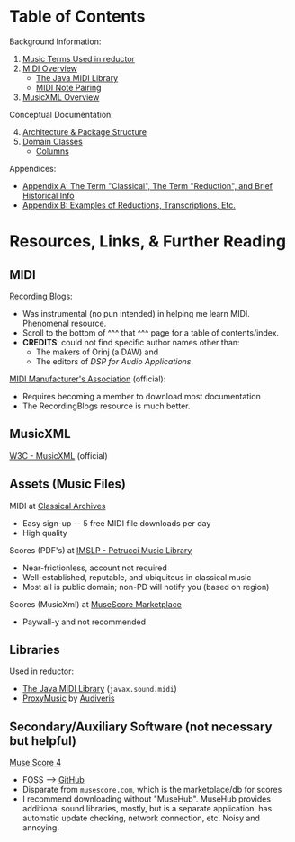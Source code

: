 #  Table of Contents

Background Information:

1. [Music Terms Used in reductor](1-relevant-music-terminology.md)
2. [MIDI Overview](2-midi.md)
   + [The Java MIDI Library](2a-the-java-midi-library.md)
   + [MIDI Note Pairing](2b-midi-note-pairing.md)
3. [MusicXML Overview](3-music-xml.md)


Conceptual Documentation:

4. [Architecture & Package Structure](4-arch.md)
5. [Domain Classes](5-domain-classes.md)
   + [Columns](5a-columns.md)


Appendices:

+ [Appendix A: The Term "Classical", The Term "Reduction", and Brief Historical Info](A-classical-music-and-reduction.md)
+ [Appendix B: Examples of Reductions, Transcriptions, Etc.](B-music-videos.md)


# Resources, Links, & Further Reading

## MIDI

[Recording Blogs](https://www.recordingblogs.com/wiki/musical-instrument-digital-interface-midi):

+ Was instrumental (no pun intended) in helping me learn MIDI. Phenomenal resource.
+ Scroll to the bottom of ^^^ that ^^^ page for a table of contents/index.
+ **CREDITS**: could not find specific author names other than:
    + The makers of Orinj (a DAW) and
    + The editors of _DSP for Audio Applications_.


[MIDI Manufacturer's Association](https://midi.org) (official):

+ Requires becoming a member to download most documentation
+ The RecordingBlogs resource is much better.


## MusicXML

[W3C - MusicXML](https://www.w3.org/2021/06/musicxml40/musicxml-reference/) (official)


## Assets (Music Files)

MIDI at [Classical Archives](https://www.classicalarchives.com/midi.html)

+ Easy sign-up -- 5 free MIDI file downloads per day
+ High quality

Scores (PDF's) at [IMSLP - Petrucci Music Library](https://imslp.org)

+ Near-frictionless, account not required
+ Well-established, reputable, and ubiquitous in classical music
+ Most all is public domain; non-PD will notify you (based on region)

Scores (MusicXml) at [MuseScore Marketplace](https://musescore.com)

+ Paywall-y and not recommended


## Libraries

Used in reductor:
+ [The Java MIDI Library](https://docs.oracle.com/javase/tutorial/sound/overview-MIDI.html) (`javax.sound.midi`)
+ [ProxyMusic](https://github.com/Audiveris/proxymusic) by [Audiveris](https://github.com/Audiveris)


## Secondary/Auxiliary Software (not necessary but helpful)

[Muse Score 4](https://musescore.org/en)

+ FOSS --> [GitHub](https://github.com/musescore/MuseScore)
+ Disparate from `musescore.com`, which is the marketplace/db for scores
+ I recommend downloading without "MuseHub". MuseHub provides additional sound libraries, mostly, but is a separate application, has automatic update checking, network connection, etc. Noisy and annoying.
